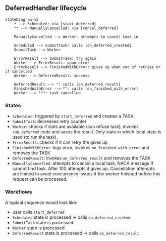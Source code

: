 ## DeferredHandler lifecycle

```mermaid
stateDiagram-v2
    * --> Scheduled: via [start_deferred]
    ** --> ManuallyCancelled: via [cancel_deferred]

    ManuallyCancelled --> Worker: attempts to cancel task in

    Scheduled --> SubmitTask: calls [on_deferred_created]
    SubmitTask --> Worker

    ErrorResult --> SubmitTask: try again
    Worker --> ErrorResult: upon error
    ErrorResult --> FinishedWithError: gives up when out of retries or if cancelled
    Worker --> DeferredResult: success

    DeferredResult --> °: calls [on_deferred_result]
    FinishedWithError --> °°: calls [on_finished_with_error]
    Worker --> °°°: task cancelled
```

### States
- `Scheduled`: triggered by `start_deferred` and creates a TASK
- `SubmitTask`: decreases retry counter
- `Worker`: checks if slots are available (can refuse task), invokes `run_deferred` code and saves the result. Only state in which local state is used (to run the task).
- `ErrorResult`: checks if it can retry the gives up
- `FinishedWIthError`: logs error, invokes `on_finished_with_error` and removes the TASK
- `DeferredResult`: invokes `on_deferred_result` and removes the TASK
- `ManuallyCancelled`: attempts to cancel a local task, NACK message if cannot find task. After 100 attempts it gives up. Cancellation attempts are limited to avoid concurrency issues if the worker finished before this request can be processed.


### Workflows

A typical sequence would look like:
- user calls `start_deferred`
- `Scheduled` state is processed -> calls `on_deferred_created`
- `SubmitTask` state is processed
- `Worker` state is processed
- `DeferredResult` state is processed -> calls `on_deferred_result`
